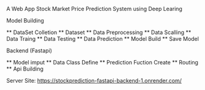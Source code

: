A Web App Stock Market Price Prediction System using Deep Learing 

Model Building 



** DataSet Colletion
** Dataset 
**  Data Preprocessing 
**  Data Scalling 
**  Data Traing 
**  Data Testing 
**  Data Prediction
**  Model Build 
**  Save Model

Backend (Fastapi)

** Model imput
** Data Class Define
**  Prediction Fuction Create
**  Routing 
**  Api Building 

Server Site: https://stockprediction-fastapi-backend-1.onrender.com/
 




